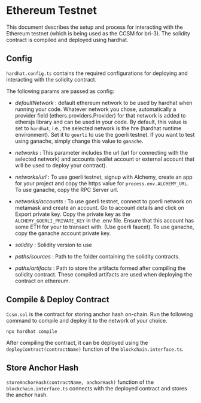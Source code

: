 # Ethereum Testnet

This document describes the setup and process for interacting with the Ethereum testnet (which is being used as the CCSM for bri-3). The solidity contract is compiled and deployed using hardhat.

## Config

`hardhat.config.ts` contains the required configurations for deploying and interacting with the solidity contract.

The following params are passed as config:

- _defaultNetwork_ : default ethereum network to be used by hardhat when running your code. Whatever network you chose, automatically a provider field (ethers.providers.Provider) for that network is added to ethersjs library and can be used in your code. By default, this value is set to `hardhat`, i.e., the selected network is the hre (hardhat runtime environment). Set it to `goerli` to use the goerli testnet. If you want to test using ganache, simply change this value to `ganache`.

- _networks_ : This parameter includes the url (url for connecting with the selected network) and accounts (wallet account or external account that will be used to deploy your contract).

- _networks/url_ : To use goerli testnet, signup with Alchemy, create an app for your project and copy the https value for `process.env.ALCHEMY_URL`. To use ganache, copy the RPC Server url.

- _networks/accounts_ : To use goerli testnet, connect to goerli network on metamask and create an account. Go to account details and click on Export private key. Copy the private key as the `ALCHEMY_GOERLI_PRIVATE_KEY` in the .env file. Ensure that this account has some ETH for your to transact with. (Use goerli faucet). To use ganache, copy the ganache account private key.

- _solidity_ : Solidity version to use

- _paths/sources_ : Path to the folder containing the solidity contracts.

- _paths/artifacts_ : Path to store the artifacts formed after compiling the solidity contract. These compiled artifacts are used when deploying the contract on ethereum.

## Compile & Deploy Contract

`Ccsm.sol` is the contract for storing anchor hash on-chain. Run the following command to compile and deploy it to the network of your choice.

`npx hardhat compile`

After compiling the contract, it can be deployed using the `deployContract(contractName)` function of the `blockchain.interface.ts`.

## Store Anchor Hash

`storeAnchorHash(contractName, anchorHash)` function of the `blockchain.interface.ts` connects with the deployed contract and stores the anchor hash.
